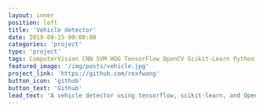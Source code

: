 ```yaml
---
layout: inner
position: left
title: 'Vehicle detector'
date: 2019-08-15 00:00:00
categories: 'project'
type: 'project'
tags: ComputerVision CNN SVM HOG TensorFlow OpenCV Scikit-Learn Python
featured_image: '/img/posts/vehicle.jpg'
project_link: 'https://github.com/rexfwang'
button_icon: 'github'
button_text: 'Github'
lead_text: 'A vehicle detector using tensorflow, scikit-learn, and OpenCV in Python. It utilizes HOG feature, SVM and CNN models.'
---
```

